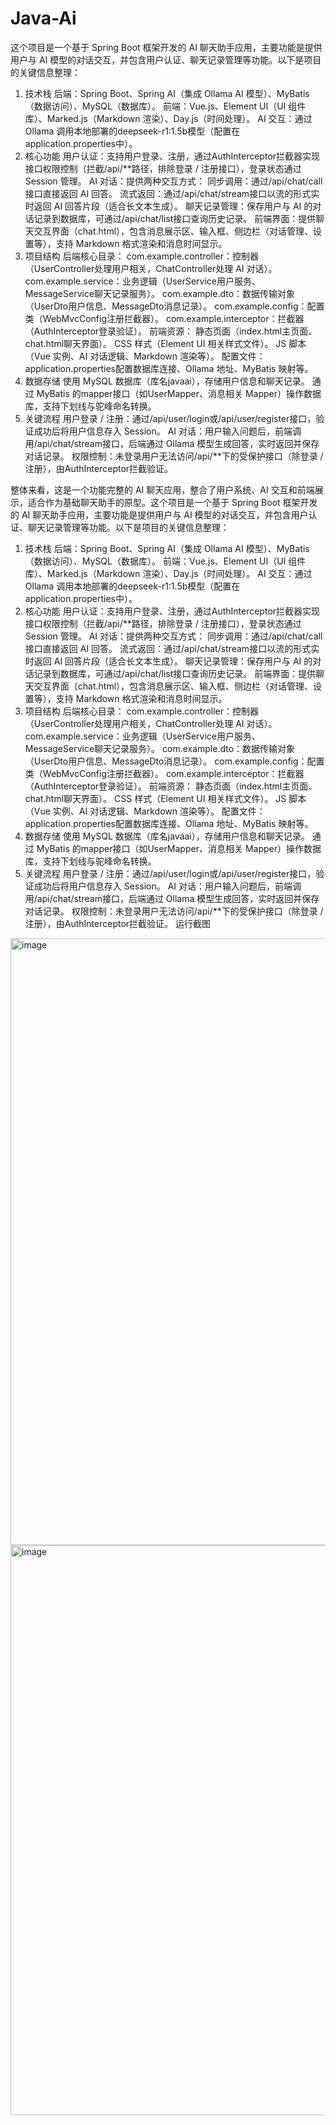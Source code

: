 # Java-Ai
这个项目是一个基于 Spring Boot 框架开发的 AI 聊天助手应用，主要功能是提供用户与 AI 模型的对话交互，并包含用户认证、聊天记录管理等功能。以下是项目的关键信息整理：
1. 技术栈
后端：Spring Boot、Spring AI（集成 Ollama AI 模型）、MyBatis（数据访问）、MySQL（数据库）。
前端：Vue.js、Element UI（UI 组件库）、Marked.js（Markdown 渲染）、Day.js（时间处理）。
AI 交互：通过 Ollama 调用本地部署的deepseek-r1:1.5b模型（配置在application.properties中）。
2. 核心功能
用户认证：支持用户登录、注册，通过AuthInterceptor拦截器实现接口权限控制（拦截/api/**路径，排除登录 / 注册接口），登录状态通过 Session 管理。
AI 对话：提供两种交互方式：
同步调用：通过/api/chat/call接口直接返回 AI 回答。
流式返回：通过/api/chat/stream接口以流的形式实时返回 AI 回答片段（适合长文本生成）。
聊天记录管理：保存用户与 AI 的对话记录到数据库，可通过/api/chat/list接口查询历史记录。
前端界面：提供聊天交互界面（chat.html），包含消息展示区、输入框、侧边栏（对话管理、设置等），支持 Markdown 格式渲染和消息时间显示。
3. 项目结构
后端核心目录：
com.example.controller：控制器（UserController处理用户相关，ChatController处理 AI 对话）。
com.example.service：业务逻辑（UserService用户服务、MessageService聊天记录服务）。
com.example.dto：数据传输对象（UserDto用户信息、MessageDto消息记录）。
com.example.config：配置类（WebMvcConfig注册拦截器）。
com.example.interceptor：拦截器（AuthInterceptor登录验证）。
前端资源：
静态页面（index.html主页面、chat.html聊天界面）。
CSS 样式（Element UI 相关样式文件）。
JS 脚本（Vue 实例、AI 对话逻辑、Markdown 渲染等）。
配置文件：application.properties配置数据库连接、Ollama 地址、MyBatis 映射等。
4. 数据存储
使用 MySQL 数据库（库名javaai），存储用户信息和聊天记录。
通过 MyBatis 的mapper接口（如UserMapper、消息相关 Mapper）操作数据库，支持下划线与驼峰命名转换。
5. 关键流程
用户登录 / 注册：通过/api/user/login或/api/user/register接口，验证成功后将用户信息存入 Session。
AI 对话：用户输入问题后，前端调用/api/chat/stream接口，后端通过 Ollama 模型生成回答，实时返回并保存对话记录。
权限控制：未登录用户无法访问/api/**下的受保护接口（除登录 / 注册），由AuthInterceptor拦截验证。

整体来看，这是一个功能完整的 AI 聊天应用，整合了用户系统、AI 交互和前端展示，适合作为基础聊天助手的原型。这个项目是一个基于 Spring Boot 框架开发的 AI 聊天助手应用，主要功能是提供用户与 AI 模型的对话交互，并包含用户认证、聊天记录管理等功能。以下是项目的关键信息整理：
1. 技术栈
后端：Spring Boot、Spring AI（集成 Ollama AI 模型）、MyBatis（数据访问）、MySQL（数据库）。
前端：Vue.js、Element UI（UI 组件库）、Marked.js（Markdown 渲染）、Day.js（时间处理）。
AI 交互：通过 Ollama 调用本地部署的deepseek-r1:1.5b模型（配置在application.properties中）。
2. 核心功能
用户认证：支持用户登录、注册，通过AuthInterceptor拦截器实现接口权限控制（拦截/api/**路径，排除登录 / 注册接口），登录状态通过 Session 管理。
AI 对话：提供两种交互方式：
同步调用：通过/api/chat/call接口直接返回 AI 回答。
流式返回：通过/api/chat/stream接口以流的形式实时返回 AI 回答片段（适合长文本生成）。
聊天记录管理：保存用户与 AI 的对话记录到数据库，可通过/api/chat/list接口查询历史记录。
前端界面：提供聊天交互界面（chat.html），包含消息展示区、输入框、侧边栏（对话管理、设置等），支持 Markdown 格式渲染和消息时间显示。
3. 项目结构
后端核心目录：
com.example.controller：控制器（UserController处理用户相关，ChatController处理 AI 对话）。
com.example.service：业务逻辑（UserService用户服务、MessageService聊天记录服务）。
com.example.dto：数据传输对象（UserDto用户信息、MessageDto消息记录）。
com.example.config：配置类（WebMvcConfig注册拦截器）。
com.example.interceptor：拦截器（AuthInterceptor登录验证）。
前端资源：
静态页面（index.html主页面、chat.html聊天界面）。
CSS 样式（Element UI 相关样式文件）。
JS 脚本（Vue 实例、AI 对话逻辑、Markdown 渲染等）。
配置文件：application.properties配置数据库连接、Ollama 地址、MyBatis 映射等。
4. 数据存储
使用 MySQL 数据库（库名javaai），存储用户信息和聊天记录。
通过 MyBatis 的mapper接口（如UserMapper、消息相关 Mapper）操作数据库，支持下划线与驼峰命名转换。
5. 关键流程
用户登录 / 注册：通过/api/user/login或/api/user/register接口，验证成功后将用户信息存入 Session。
AI 对话：用户输入问题后，前端调用/api/chat/stream接口，后端通过 Ollama 模型生成回答，实时返回并保存对话记录。
权限控制：未登录用户无法访问/api/**下的受保护接口（除登录 / 注册），由AuthInterceptor拦截验证。
运行截图
<img width="1500" height="971" alt="image" src="https://github.com/user-attachments/assets/f18889b4-e4c8-4e15-ab0e-4495fa995b74" />
<img width="1882" height="912" alt="image" src="https://github.com/user-attachments/assets/412af244-e852-4fd4-8b51-8e97f738ba92" />


